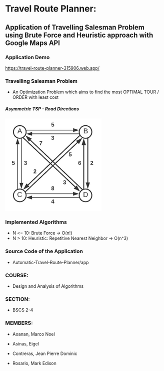 # Travel Route Planner: 
## Application of Travelling Salesman Problem using Brute Force and Heuristic approach with Google Maps API

### Application Demo
https://travel-route-planner-315906.web.app/

### Travelling Salesman Problem 

* An Optimization Problem which aims to find the most OPTIMAL TOUR / ORDER with least cost

##### Asymmetric TSP - Road Directions

![alt text](https://github.com/MrYious/Automatic-Travel-Route-Planner/blob/main/images/ATSP.PNG)

### Implemented Algorithms 

* N <= 10: Brute Force -> O(n!)
* N  > 10: Heuristic: Repetitive Nearest Neighbor -> O(n^3)

### Source Code of the Application 

* Automatic-Travel-Route-Planner/app

### **COURSE**: 
* Design and Analysis of Algorithms

### **SECTION**: 
* BSCS 2-4

### **MEMBERS**:

* Aoanan, Marco Noel

* Asinas, Eigel

* Contreras, Jean Pierre Dominic

* Rosario, Mark Edison 

